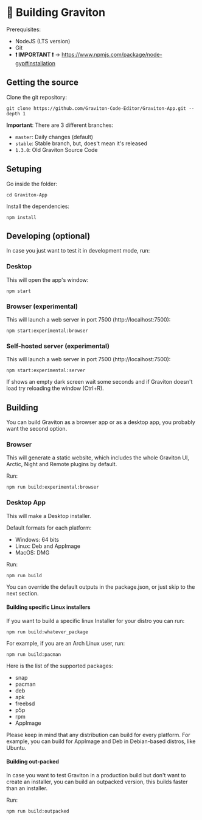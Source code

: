 # 🦾 Building Graviton

Prerequisites:

- NodeJS (LTS version)
- Git
- **❗ IMPORTANT ❗** -> https://www.npmjs.com/package/node-gyp#installation

## Getting the source

Clone the git repository:

```shell
git clone https://github.com/Graviton-Code-Editor/Graviton-App.git --depth 1
```

**Important**: There are 3 different branches:

- `master`: Daily changes (default)
- `stable`: Stable branch, but, does't mean it's released
- `1.3.0`: Old Graviton Source Code

## Setuping

Go inside the folder:

```shell
cd Graviton-App
```

Install the dependencies:

```shell
npm install
```

## Developing (optional)

In case you just want to test it in development mode, run:

### Desktop

This will open the app's window:

```shell
npm start
```

### Browser (experimental)

This will launch a web server in port 7500 (http://localhost:7500):

```shell
npm start:experimental:browser
```

### Self-hosted server (experimental)

This will launch a web server in port 7500 (http://localhost:7500):

```shell
npm start:experimental:server
```

If shows an empty dark screen wait some seconds and if Graviton doesn't load try reloading the window (Ctrl+R).

## Building

You can build Graviton as a browser app or as a desktop app, you probably want the second option.

### Browser

This will generate a static website, which includes the whole Graviton UI, Arctic, Night and Remote plugins by default.

Run:

```shell
npm run build:experimental:browser
```

### Desktop App

This will make a Desktop installer.

Default formats for each platform:

- Windows: 64 bits
- Linux: Deb and AppImage
- MacOS: DMG

Run:

```shell
npm run build
```

You can override the default outputs in the package.json, or just skip to the next section.

#### Building specific Linux installers

If you want to build a specific linux Installer for your distro you can run:

```shell
npm run build:whatever_package
```

For example, if you are an Arch Linux user, run:

```shell
npm run build:pacman
```

Here is the list of the supported packages:

- snap
- pacman
- deb
- apk
- freebsd
- p5p
- rpm
- AppImage

Please keep in mind that any distribution can build for every platform. For example, you can build for AppImage and Deb in Debian-based distros, like Ubuntu.

#### Building out-packed

In case you want to test Graviton in a production build but don't want to create an installer, you can build an outpacked version, this builds faster than an installer.

Run:

```shell
npm run build:outpacked
```
